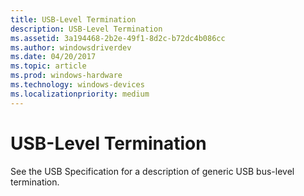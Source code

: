 ```yaml
---
title: USB-Level Termination
description: USB-Level Termination
ms.assetid: 3a194468-2b2e-49f1-8d2c-b72dc4b086cc
ms.author: windowsdriverdev
ms.date: 04/20/2017
ms.topic: article
ms.prod: windows-hardware
ms.technology: windows-devices
ms.localizationpriority: medium
---
```


# USB-Level Termination





See the USB Specification for a description of generic USB bus-level termination.

 

 





